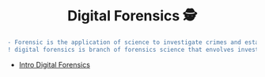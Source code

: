 <h1 align="center">Digital Forensics 🕵️</h1>

```diff
- Forensic is the application of science to investigate crimes and establish facts.
! digital forensics is branch of forensics science that envolves investigation, recovering, analyzing and examinating digital evidence from various devices that can store digital data.
```

- [Intro Digital Forensics](https://github.com/arharif/Digital_Forensics/tree/main/Intro%20Digital%20Forensics)
